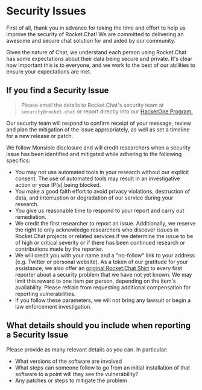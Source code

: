 # Security Issues

First of all, thank you in advance for taking the time and effort to help us improve the security of Rocket.Chat! We are committed to delivering an awesome and secure chat solution for and aided by our community.

Given the nature of Chat, we understand each person using Rocket.Chat has some expectations about their data being secure and private. It's clear how important this is to everyone, and we work to the best of our abilities to ensure your expectations are met.

## If you find a Security Issue

> Please email the details to Rocket.Chat's security team at `security@rocket.chat` or report directly into our [HackerOne Program.](https://hackerone.com/rocket\_chat)

Our security team will respond to confirm receipt of your message, review and plan the mitigation of the issue appropriately, as well as set a timeline for a new release or patch.

We follow Monsible disclosure and will credit researchers when a security issue has been identified and mitigated while adhering to the following specifics:

* You may not use automated tools in your research without our explicit consent. The use of automated tools may result in an investigative action or your IP(s) being blocked.
* You make a good faith effort to avoid privacy violations, destruction of data, and interruption or degradation of our service during your research.
* You give us reasonable time to respond to your report and carry out remediation.
* We credit the first researcher to report an issue. Additionally, we reserve the right to only acknowledge researchers who discover issues in Rocket.Chat projects or related services if we determine the issue to be of high or critical severity or if there has been continued research or contributions made by the reporter.
* We will credit you with your name and a "no-follow" link to your address (e.g. Twitter or personal website). As a token of our gratitude for your assistance, we also offer an [original Rocket.Chat Shirt](https://shop.spreadshirt.com/rocketchat) to every first reporter about a security problem that we have not yet known. We may limit this reward to one item per person, depending on the item's availability. Please refrain from requesting additional compensation for reporting vulnerabilities.
* If you follow these parameters, we will not bring any lawsuit or begin a law enforcement investigation.

## What details should you include when reporting a Security Issue

Please provide as many relevant details as you can. In particular:

* What versions of the software are involved
* What steps can someone follow to go from an initial installation of that software to a point will they see the vulnerability?
* Any patches or steps to mitigate the problem

